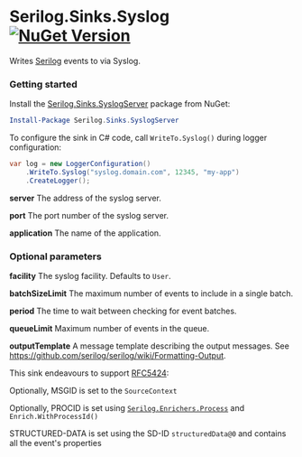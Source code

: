 # Serilog.Sinks.Syslog [![NuGet Version](http://img.shields.io/nuget/v/Serilog.Sinks.SyslogServer.svg?style=flat)](https://www.nuget.org/packages/Serilog.Sinks.SyslogServer/)

Writes [Serilog](https://serilog.net) events to via Syslog.

### Getting started

Install the [Serilog.Sinks.SyslogServer](https://www.nuget.org/packages/Serilog.Sinks.SyslogServer) package from NuGet:

```powershell
Install-Package Serilog.Sinks.SyslogServer
```

To configure the sink in C# code, call `WriteTo.Syslog()` during logger configuration:

```csharp
var log = new LoggerConfiguration()
    .WriteTo.Syslog("syslog.domain.com", 12345, "my-app")
    .CreateLogger();
```

**server** The address of the syslog server.

**port** The port number of the syslog server.

**application** The name of the application.

### Optional parameters

**facility** The syslog facility. Defaults to `User`.

**batchSizeLimit** The maximum number of events to include in a single batch.

**period** The time to wait between checking for event batches.

**queueLimit** Maximum number of events in the queue.

**outputTemplate** A message template describing the output messages. See https://github.com/serilog/serilog/wiki/Formatting-Output.

This sink endeavours to support [RFC5424](https://tools.ietf.org/html/rfc5424):

Optionally, MSGID is set to the `SourceContext`

Optionally, PROCID is set using [`Serilog.Enrichers.Process`](https://www.nuget.org/packages/Serilog.Enrichers.Process/) and `Enrich.WithProcessId()`

STRUCTURED-DATA is set using the SD-ID `structuredData@0` and contains all the event's properties
